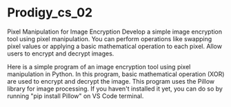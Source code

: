 # Prodigy_cs_02 
Pixel Manipulation for Image Encryption Develop a simple image encryption tool using pixel manipulation. You can perform operations like swapping pixel values or applying a basic mathematical operation to each pixel. Allow users to encrypt and decrypt images.

Here is a simple program of an image encryption tool using pixel manipulation in Python. In this program, basic mathematical operation (XOR) are used to encrypt and decrypt the image. This program uses the Pillow library for image processing. If you haven't installed it yet, you can do so by running "pip install Pillow" on VS Code terminal.

